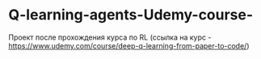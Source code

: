 # Q-learning-agents-Udemy-course-
Проект после прохождения курса по RL (ссылка на курс - https://www.udemy.com/course/deep-q-learning-from-paper-to-code/)
